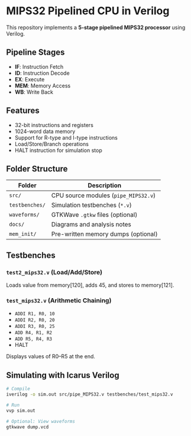 # MIPS32 Pipelined CPU in Verilog

This repository implements a **5-stage pipelined MIPS32 processor** using Verilog.

## Pipeline Stages
- **IF**: Instruction Fetch
- **ID**: Instruction Decode
- **EX**: Execute
- **MEM**: Memory Access
- **WB**: Write Back

## Features
- 32-bit instructions and registers
- 1024-word data memory
- Support for R-type and I-type instructions
- Load/Store/Branch operations
- HALT instruction for simulation stop

## Folder Structure

| Folder       | Description                                 |
|--------------|---------------------------------------------|
| `src/`       | CPU source modules (`pipe_MIPS32.v`)        |
| `testbenches/` | Simulation testbenches (`*.v`)             |
| `waveforms/` | GTKWave `.gtkw` files (optional)            |
| `docs/`      | Diagrams and analysis notes                 |
| `mem_init/`  | Pre-written memory dumps (optional)         |

## Testbenches

### `test2_mips32.v` (Load/Add/Store)
Loads value from memory[120], adds 45, and stores to memory[121].

### `test_mips32.v` (Arithmetic Chaining)
- `ADDI R1, R0, 10`
- `ADDI R2, R0, 20`
- `ADDI R3, R0, 25`
- `ADD R4, R1, R2`
- `ADD R5, R4, R3`
- HALT

Displays values of R0–R5 at the end.

## Simulating with Icarus Verilog

```bash
# Compile
iverilog -o sim.out src/pipe_MIPS32.v testbenches/test_mips32.v

# Run
vvp sim.out

# Optional: View waveforms
gtkwave dump.vcd
